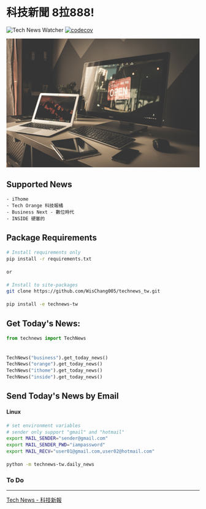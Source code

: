 # 科技新聞 8拉888!

![Tech News Watcher](https://github.com/WisChang005/technews_tw/workflows/Tech%20News%20Watcher/badge.svg)
[![codecov](https://codecov.io/gh/WisChang005/technews_tw/branch/master/graph/badge.svg)](https://codecov.io/gh/WisChang005/technews_tw)

![news intor](imgs/page_intor.jpg)

## Supported News
```text
- iThome
- Tech Orange 科技報橘
- Business Next - 數位時代
- INSIDE 硬塞的
```

## Package Requirements
```bash
# Install requirements only
pip install -r requirements.txt

or

# Install to site-packages
git clone https://github.com/WisChang005/technews_tw.git

pip install -e technews-tw
```

## Get Today's News:

```python
from technews import TechNews


TechNews("business").get_today_news()
TechNews("orange").get_today_news()
TechNews("ithome").get_today_news()
TechNews("inside").get_today_news()
```

## Send Today's News by Email

#### Linux
```bash
# set environment variables
# sender only support "gmail" and "hotmail"
export MAIL_SENDER="sender@gmail.com"
export MAIL_SENDER_PWD="iampassword"
export MAIL_RECV="user01@gmail.com,user02@hotmail.com"

python -m technews-tw.daily_news
```

### To Do
------------
[Tech News - 科技新報](https://technews.tw/)
